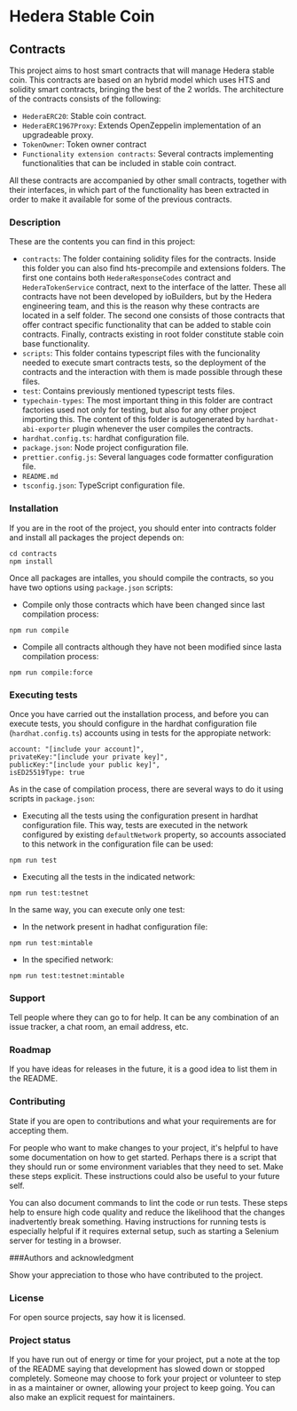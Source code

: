 
# Hedera Stable Coin


## Contracts

This project aims to host smart contracts that will manage Hedera stable coin. This contracts are based on an hybrid model which uses HTS and solidity smart contracts, bringing the best of the 2 worlds.
The architecture of the contracts consists of the following:

 - `HederaERC20`: Stable coin contract.
 - `HederaERC1967Proxy`: Extends OpenZeppelin implementation of an upgradeable proxy.
 - `TokenOwner`: Token owner contract
 - `Functionality extension contracts`: Several contracts implementing functionalities that can be included in stable coin contract.

All these contracts are accompanied by other small contracts, together with their interfaces, in which part of the functionality has been extracted in order to make it available for some of the previous contracts.

### Description

These are the contents you can find in this project:

 - `contracts`: The folder containing solidity files for the contracts. Inside this folder you can also find hts-precompile and extensions folders. The first one contains both `HederaResponseCodes` contract and `HederaTokenService` contract, next to the interface of the latter. These all contracts have not been developed by ioBuilders, but by the Hedera engineering team, and this is the reason why these contracts are located in a self folder. The second one consists of those contracts that offer contract specific functionality that can be added to stable coin contracts. Finally, contracts existing in root folder constitute stable coin base functionality.
 - `scripts`: This folder contains typescript files with the funcionality needed to execute smart contracts tests, so the deployment of the contracts and the interaction with them is made possible through these files.
 - `test`: Contains previously mentioned typescript tests files.
 - `typechain-types`: The most important thing in this folder are contract factories used not only for testing, but also for any other project importing this. The content of this folder is autogenerated by `hardhat-abi-exporter` plugin whenever the user compiles the contracts.
 - `hardhat.config.ts`: hardhat configuration file.
 - `package.json`: Node project configuration file.
 - `prettier.config.js`: Several languages code formatter configuration file.
 - `README.md`
 - `tsconfig.json`: TypeScript configuration file.

### Installation

If you are in the root of the project, you should enter into contracts folder and install all packages the project depends on:

```
cd contracts
npm install
```

Once all packages are intalles, you should compile the contracts, so you have two options using `package.json` scripts:

 - Compile only those contracts which have been changed since last compilation process:

```
npm run compile
```

 - Compile all contracts although they have not been modified since lasta compilation process:

```
npm run compile:force
```

### Executing tests

Once you have carried out the installation process, and before you can execute tests, you should configure in the hardhat configuration file (`hardhat.config.ts`) accounts using in tests for the appropiate network:

    
    account: "[include your account]",
    privateKey:"[include your private key]",
    publicKey:"[include your public key]",
    isED25519Type: true
            
As in the case of compilation process, there are several ways to do it using scripts in `package.json`:

 - Executing all the tests using the configuration present in hardhat configuration file. This way, tests are executed in the network configured by existing `defaultNetwork` property, so accounts associated to this network in the configuration file can be used:
```
npm run test
```
 - Executing all the tests in the indicated network:
  ```
npm run test:testnet
```

In the same way, you can execute only one test:
 - In the network present in hadhat configuration file:
  ```
npm run test:mintable
```

 - In the specified network:
  ```
npm run test:testnet:mintable
```

### Support

Tell people where they can go to for help. It can be any combination of an issue tracker, a chat room, an email address, etc.

### Roadmap

If you have ideas for releases in the future, it is a good idea to list them in the README.

### Contributing

State if you are open to contributions and what your requirements are for accepting them.

  

For people who want to make changes to your project, it's helpful to have some documentation on how to get started. Perhaps there is a script that they should run or some environment variables that they need to set. Make these steps explicit. These instructions could also be useful to your future self.

  

You can also document commands to lint the code or run tests. These steps help to ensure high code quality and reduce the likelihood that the changes inadvertently break something. Having instructions for running tests is especially helpful if it requires external setup, such as starting a Selenium server for testing in a browser.

###Authors and acknowledgment

Show your appreciation to those who have contributed to the project.

### License

For open source projects, say how it is licensed.

### Project status

If you have run out of energy or time for your project, put a note at the top of the README saying that development has slowed down or stopped completely. Someone may choose to fork your project or volunteer to step in as a maintainer or owner, allowing your project to keep going. You can also make an explicit request for maintainers.


